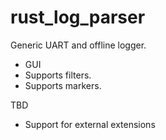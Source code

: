 # rust_log_parser
Generic UART and offline logger.
- GUI
- Supports filters.
- Supports markers.

TBD
- Support for external extensions
  
